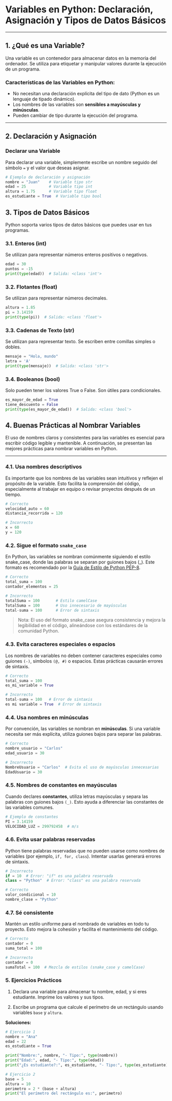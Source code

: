 # Variables en Python: Declaración, Asignación y Tipos de Datos Básicos

---

## **1. ¿Qué es una Variable?**
Una variable es un contenedor para almacenar datos en la memoria del ordenador. Se utiliza para etiquetar y manipular valores durante la ejecución de un programa.

### **Características de las Variables en Python:**
- No necesitan una declaración explícita del tipo de dato (Python es un lenguaje de tipado dinámico).
- Los nombres de las variables son **sensibles a mayúsculas y minúsculas**.
- Pueden cambiar de tipo durante la ejecución del programa.

---

## **2. Declaración y Asignación**

### **Declarar una Variable**

Para declarar una variable, simplemente escribe un nombre seguido del símbolo `=` y el valor que deseas asignar.

```python
# Ejemplo de declaración y asignación
nombre = "Juan"    # Variable tipo str
edad = 25          # Variable tipo int
altura = 1.75      # Variable tipo float
es_estudiante = True  # Variable tipo bool
```

## **3. Tipos de Datos Básicos**

Python soporta varios tipos de datos básicos que puedes usar en tus programas.

### 3.1. Enteros (int)

Se utilizan para representar números enteros positivos o negativos.

```python
edad = 30
puntos = -15
print(type(edad))  # Salida: <class 'int'>
```

### 3.2. Flotantes (float)

Se utilizan para representar números decimales.

```python
altura = 1.85
pi = 3.14159
print(type(pi))  # Salida: <class 'float'>
```

### 3.3. Cadenas de Texto (str)

Se utilizan para representar texto. Se escriben entre comillas simples o dobles.

```python
mensaje = "Hola, mundo"
letra = 'A'
print(type(mensaje))  # Salida: <class 'str'>
```

### 3.4. Booleanos (bool)

Solo pueden tener los valores True o False. Son útiles para condicionales.

```python
es_mayor_de_edad = True
tiene_descuento = False
print(type(es_mayor_de_edad))  # Salida: <class 'bool'>
```

## **4. Buenas Prácticas al Nombrar Variables**

El uso de nombres claros y consistentes para las variables es esencial para escribir código legible y mantenible. A continuación, se presentan las mejores prácticas para nombrar variables en Python.

---

### **4.1. Usa nombres descriptivos**
Es importante que los nombres de las variables sean intuitivos y reflejen el propósito de la variable. Esto facilita la comprensión del código, especialmente al trabajar en equipo o revisar proyectos después de un tiempo.

```python
# Correcto
velocidad_auto = 60
distancia_recorrida = 120

# Incorrecto
x = 60
y = 120
```

### 4.2. Sigue el formato `snake_case`

En Python, las variables se nombran comúnmente siguiendo el estilo snake_case, donde las palabras se separan por guiones bajos (_). Este formato es recomendado por la [Guía de Estilo de Python PEP-8](https://peps.python.org/pep-0008/).

```python
# Correcto
total_suma = 100
contador_elementos = 25

# Incorrecto
totalSuma = 100       # Estilo camelCase
TotalSuma = 100       # Uso innecesario de mayúsculas
total-suma = 100      # Error de sintaxis
```

> Nota: El uso del formato snake_case asegura consistencia y mejora la legibilidad en el código, alineándose con los estándares de la comunidad Python.

### 4.3. Evita caracteres especiales o espacios

Los nombres de variables no deben contener caracteres especiales como guiones `(-)`, símbolos `(@, #)` o espacios. Estas prácticas causarán errores de sintaxis.


```python
# Correcto
total_suma = 100
es_mi_variable = True

# Incorrecto
total-suma = 100   # Error de sintaxis
es mi variable = True  # Error de sintaxis
```

### 4.4. Usa nombres en minúsculas

Por convención, las variables se nombran en **minúsculas**. Si una variable necesita ser más explícita, utiliza guiones bajos para separar las palabras.

```python
# Correcto
nombre_usuario = "Carlos"
edad_usuario = 30

# Incorrecto
NombreUsuario = "Carlos"  # Evita el uso de mayúsculas innecesarias
EdadUsuario = 30
```

### 4.5. Nombres de constantes en mayúsculas

Cuando declares **constantes**, utiliza letras mayúsculas y separa las palabras con guiones bajos `(_)`. Esto ayuda a diferenciar las constantes de las variables comunes.

```python
# Ejemplo de constantes
PI = 3.14159
VELOCIDAD_LUZ = 299792458  # m/s
```

### 4.6. Evita usar palabras reservadas

Python tiene palabras reservadas que no pueden usarse como nombres de variables (por ejemplo, `if, for, class`). Intentar usarlas generará errores de sintaxis.

```python
# Incorrecto
if = 10  # Error: "if" es una palabra reservada
class = "Python"  # Error: "class" es una palabra reservada

# Correcto
valor_condicional = 10
nombre_clase = "Python"
```

### 4.7. Sé consistente

Mantén un estilo uniforme para el nombrado de variables en todo tu proyecto. Esto mejora la cohesión y facilita el mantenimiento del código.

```python
# Correcto
contador = 0
suma_total = 100

# Incorrecto
contador = 0
sumaTotal = 100  # Mezcla de estilos (snake_case y camelCase)
```

### 5. Ejercicios Prácticos

1. Declara una variable para almacenar tu nombre, edad, y si eres estudiante. Imprime los valores y sus tipos.

2. Escribe un programa que calcule el perímetro de un rectángulo usando variables `base` y `altura`.

**Soluciones:**

```python
# Ejercicio 1
nombre = "Ana"
edad = 22
es_estudiante = True

print("Nombre:", nombre, "- Tipo:", type(nombre))
print("Edad:", edad, "- Tipo:", type(edad))
print("¿Es estudiante?:", es_estudiante, "- Tipo:", type(es_estudiante))

# Ejercicio 2
base = 5
altura = 10
perimetro = 2 * (base + altura)
print("El perímetro del rectángulo es:", perimetro)
```








